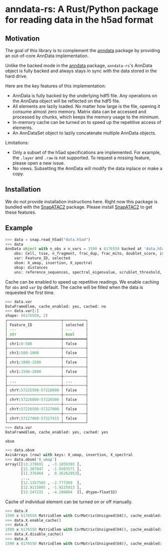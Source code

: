 anndata-rs: A Rust/Python package for reading data in the h5ad format
=====================================================================

Motivation
----------

The goal of this library is to complement the [anndata](https://anndata.readthedocs.io/en/latest/) package by providing an out-of-core AnnData implementation.

Unlike the backed mode in the [anndata](https://anndata.readthedocs.io/en/latest/) package,
`anndata-rs`'s AnnData object is fully backed and always stays in sync with the data stored in the hard drive.

Here are the key features of this implementation:

- AnnData is fully backed by the underlying hdf5 file. Any operations on the AnnData object
  will be reflected on the hdf5 file.
- All elements are lazily loaded. No matter how large is the file, opening it
  consume almost zero memory. Matrix data can be accessed and processed by chunks,
  which keeps the memory usage to the minimum.
- In-memory cache can be turned on to speed up the repetitive access of elements.
- An AnnDataSet object to lazily concatenate multiple AnnData objects.

Limitations:

- Only a subset of the h5ad specifications are implemented. For example, the `.layer`
  and `.raw` is not supported. To request a missing feature, please open a new issue.
- No views. Subsetting the AnnData will modify the data inplace or make a copy.

Installation
------------

We do not provide installation instructions here.
Right now this package is bundled with the [SnapATAC2](https://github.com/kaizhang/SnapATAC2) package.
Please install [SnapATAC2](https://github.com/kaizhang/SnapATAC2) to get these features.

Example
-------

```python
>>> data = snap.read_h5ad("data.h5ad")
>>> data
AnnData object with n_obs x n_vars = 1590 x 6176550 backed at 'data.h5ad'
    obs: Cell, tsse, n_fragment, frac_dup, frac_mito, doublet_score, is_doublet, leiden
    var: Feature_ID, selected
    obsm: X_umap, insertion, X_spectral
    obsp: distances
    uns: reference_sequences, spectral_eigenvalue, scrublet_threshold, scrublet_sim_doublet_score
```

Cache can be enabled to speed up repetitive readings. We enable caching for `obs` and 
`var` by default.
The cache will be filled when the data is requested the first time.

```python
>>> data.var
DataFrameElem, cache_enabled: yes, cached: no
>>> data.var[:]
shape: (6176550, 2)
┌────────────────────────┬──────────┐
│ Feature_ID             ┆ selected │
│ ---                    ┆ ---      │
│ str                    ┆ bool     │
╞════════════════════════╪══════════╡
│ chr1:0-500             ┆ false    │
├╌╌╌╌╌╌╌╌╌╌╌╌╌╌╌╌╌╌╌╌╌╌╌╌┼╌╌╌╌╌╌╌╌╌╌┤
│ chr1:500-1000          ┆ false    │
├╌╌╌╌╌╌╌╌╌╌╌╌╌╌╌╌╌╌╌╌╌╌╌╌┼╌╌╌╌╌╌╌╌╌╌┤
│ chr1:1000-1500         ┆ false    │
├╌╌╌╌╌╌╌╌╌╌╌╌╌╌╌╌╌╌╌╌╌╌╌╌┼╌╌╌╌╌╌╌╌╌╌┤
│ chr1:1500-2000         ┆ false    │
├╌╌╌╌╌╌╌╌╌╌╌╌╌╌╌╌╌╌╌╌╌╌╌╌┼╌╌╌╌╌╌╌╌╌╌┤
│ ...                    ┆ ...      │
├╌╌╌╌╌╌╌╌╌╌╌╌╌╌╌╌╌╌╌╌╌╌╌╌┼╌╌╌╌╌╌╌╌╌╌┤
│ chrY:57225500-57226000 ┆ false    │
├╌╌╌╌╌╌╌╌╌╌╌╌╌╌╌╌╌╌╌╌╌╌╌╌┼╌╌╌╌╌╌╌╌╌╌┤
│ chrY:57226000-57226500 ┆ false    │
├╌╌╌╌╌╌╌╌╌╌╌╌╌╌╌╌╌╌╌╌╌╌╌╌┼╌╌╌╌╌╌╌╌╌╌┤
│ chrY:57226500-57227000 ┆ false    │
├╌╌╌╌╌╌╌╌╌╌╌╌╌╌╌╌╌╌╌╌╌╌╌╌┼╌╌╌╌╌╌╌╌╌╌┤
│ chrY:57227000-57227415 ┆ false    │
└────────────────────────┴──────────┘
>>> data.var
DataFrameElem, cache_enabled: yes, cached: yes
```

`obsm`

```python
>>> data.obsm
AxisArrays (row) with keys: X_umap, insertion, X_spectral
>>> data.obsm['X_umap']
array([[13.279691  , -3.1859393 ],
       [12.367847  , -1.9303571 ],
       [11.376464  ,  0.36262953],
       ...,
       [12.1357565 , -2.777369  ],
       [12.9115095 , -1.9225913 ],
       [13.247231  , -4.200884  ]], dtype=float32)
```

Cache of individual element can be turned on or off manually.

```python
>>> data.X
1590 x 6176550 MatrixElem with CsrMatrix(Unsigned(U4)), cache_enabled: no, cached: no
>>> data.X.enable_cache()
>>> data.X
1590 x 6176550 MatrixElem with CsrMatrix(Unsigned(U4)), cache_enabled: yes, cached: no
>>> data.X.disable_cache()
>>> data.X
1590 x 6176550 MatrixElem with CsrMatrix(Unsigned(U4)), cache_enabled: no, cached: no
```